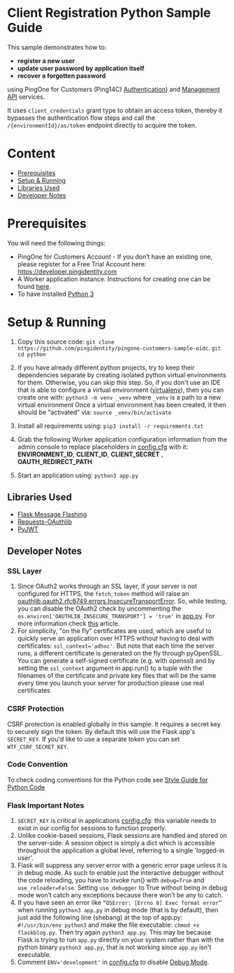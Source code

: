 # Client Registration Python Sample Guide

This sample demonstrates how to:
 - **register a new user**
 - **update user password by application itself**
 - **recover a forgotten password**
 
 using PingOne for Customers (Ping14C) [Authentication](https://apidocs.pingidentity.com/pingone/customer/v1/api/guide/p1-a_overview/)) and [Management API](https://apidocs.pingidentity.com/pingone/customer/v1/api/guide/p1_overview/) services.

It uses `client_credentials` grant type to obtain an access token, thereby it bypasses the authentication flow steps and call the `/{environmentId}/as/token` endpoint directly to acquire the token.

# Content
- [Prerequisites](#prerequisites)
- [Setup & Running](#setup--running)
- [Libraries Used](#libraries-used)
- [Developer Notes](#developer-notes)

# Prerequisites
You will need the following things:
- PingOne for Customers Account  - If you don’t have an existing one, please register for a Free Trial Account here: https://developer.pingidentity.com
- A Worker application instance. Instructions for 
creating one can be found [here](https://apidocs.pingidentity.com/pingone/customer/v1/api/guide/p1_gettingStarted/#Configure-an-application-connection). 
- To have installed [Python 3](https://www.python.org/downloads/)

# Setup & Running
1. Copy this source code: `git clone https://github.com/pingidentity/pingone-customers-sample-oidc.git
 cd python`

2. If you have already different python projects, try to keep their dependencies separate by creating isolated python virtual environments for them.
Otherwise, you can skip this step.
    So, if you don't use an IDE that is able to configure a virtual environment ([virtualenv](http://www.virtualenv.org/en/latest/index.html)), then you can create one with: `python3 -m venv _venv`
    where `_venv` is a path to a new virtual environment
    Once a virtual environment has been created, it then should be “activated” via: `source _venv/bin/activate`

3. Install all requirements using: `pip3 install -r requirements.txt`

4. Grab the following Worker application configuration information from the admin console to replace placeholders in [config.cfg](config.cfg) with it: **ENVIRONMENT_ID**, **CLIENT_ID**, **CLIENT_SECRET** , **OAUTH_REDIRECT_PATH**
5. Start an application using: `python3 app.py`

## Libraries Used
- [Flask Message Flashing](http://flask.pocoo.org/docs/1.0/patterns/flashing/)
- [Requests-OAuthlib](https://requests-oauthlib.readthedocs.io/en/latest/index.html)
- [PyJWT](https://pyjwt.readthedocs.io/en/latest/usage.html)

## Developer Notes
###  SSL Layer
1. Since OAuth2 works through an SSL layer, if your server is not configured for HTTPS, the `fetch_token` method will raise an [oauthlib.oauth2.rfc6749.errors.InsecureTransportError](https://requests-oauthlib.readthedocs.io/en/latest/examples/real_world_example.html). 
So, while testing, you can disable the OAuth2 check by uncommenting the `os.environ['OAUTHLIB_INSECURE_TRANSPORT'] = 'true'` in [app.py](app.py). 
For more information check [this](http://requests-oauthlib.readthedocs.org/en/latest/examples/real_world_example.html) article.
1. For simplicity, "on the fly" certificates are used, which are useful to quickly serve an application over HTTPS without having to deal with certificates: ``ssl_context='adhoc'``. But note that each time the server runs, a different certificate is generated on the fly through pyOpenSSL.
You can generate a self-signed certificate (e.g. with openssl) and by setting the `ssl_context` argument in app.run() to a tuple with the filenames of the certificate and private key files that will be the same every time you launch your server
for production please use real certificates

### CSRF Protection
CSRF protection is enabled globally in this sample.  It requires a secret key to securely sign the token. By default this will use the Flask app's `SECRET_KEY`. If you'd like to use a separate token you can set `WTF_CSRF_SECRET_KEY`.

### Code Convention
To check coding conventions for the Python code see [Style Guide for Python Code](https://www.python.org/dev/peps/pep-0008/)
 
### Flask Important Notes 
1. `SECRET_KEY` is critical in applications [config.cfg](config.cfg): this variable needs to exist in our config for sessions to function properly. 
1. Unlike cookie-based sessions, Flask sessions are handled and stored on the server-side. A session object is simply a dict which is accessible throughout the application a global level, referring to a single 'logged-in user'.
1. Flask will suppress any server error with a generic error page unless it is in debug mode. As such to enable just the interactive debugger without the code reloading, you have to invoke run() with `debug=True` and `use_reloader=False`. 
Setting `use_debugger` to True without being in debug mode won’t catch any exceptions because there won’t be any to catch.
1. If you have seen an error like `“OSError: [Errno 8] Exec format error”` when running `python3 app.py` in debug mode (that is by default), then just add the following line (shebang) at the top of app.py:
`#!/usr/bin/env python3` and make the file executable: `chmod +x flaskblog.py`. Then try again `python3 app.py`.
    This may be because Flask is trying to run `app.py` directly on your system rather than with the python binary `python3 app.py`, that is not working since `app.py` isn't executable.
1. Comment `ENV='development'` in [config.cfg](config.cfg) to disable [Debug Mode](http://flask.pocoo.org/docs/1.0/quickstart/#debug-mode).